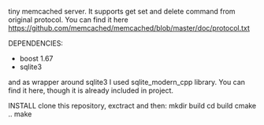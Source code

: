 tiny memcached server. 
It supports get set and delete command from original protocol. You can find it here
https://github.com/memcached/memcached/blob/master/doc/protocol.txt

DEPENDENCIES:
- boost 1.67
- sqlite3

and as wrapper around sqlite3 I used sqlite_modern_cpp library. You can find it here, though
it is already included in project.

INSTALL
clone this repository, exctract and then:
mkdir build
cd build
cmake ..
make